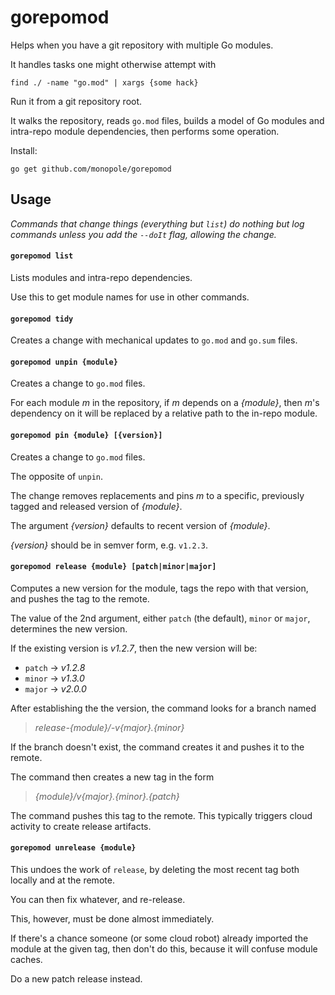 # gorepomod

Helps when you have a git repository with multiple Go modules.

It handles tasks one might otherwise attempt with

```
find ./ -name "go.mod" | xargs {some hack}
```

Run it from a git repository root.

It walks the repository, reads `go.mod` files, builds
a model of Go modules and intra-repo module
dependencies, then performs some operation.

Install:
```
go get github.com/monopole/gorepomod
```

## Usage

_Commands that change things (everything but `list`)
do nothing but log commands
unless you add the `--doIt` flag,
allowing the change._

#### `gorepomod list`

Lists modules and intra-repo dependencies.

Use this to get module names for use in other commands.

#### `gorepomod tidy`

Creates a change with mechanical updates
to `go.mod` and `go.sum` files.

#### `gorepomod unpin {module}`

Creates a change to `go.mod` files.

For each module _m_ in the repository,
if _m_ depends on a _{module}_,
then _m_'s dependency on it will be replaced by
a relative path to the in-repo module.

#### `gorepomod pin {module} [{version}]`

Creates a change to `go.mod` files.

The opposite of `unpin`.
  
The change removes replacements and pins _m_ to a
specific, previously tagged and released version of _{module}_.

The argument _{version}_ defaults to recent version of _{module}_.

_{version}_ should be in semver form, e.g. `v1.2.3`.


#### `gorepomod release {module} [patch|minor|major]`

Computes a new version for the module, tags the repo
with that version, and pushes the tag to the remote.

The value of the 2nd argument, either `patch` (the default),
`minor` or `major`, determines the new version.

If the existing version is _v1.2.7_, then the new version will be:
 - `patch` -> _v1.2.8_
 - `minor` -> _v1.3.0_
 - `major` -> _v2.0.0_

After establishing the the version, the command looks for a branch named

> _release-{module}/-v{major}.{minor}_

If the branch doesn't exist, the command creates it and pushes it to the remote.

The command then creates a new tag in the form

> _{module}/v{major}.{minor}.{patch}_

The command pushes this tag to the remote.  This typically triggers
cloud activity to create release artifacts.

#### `gorepomod unrelease {module}`

This undoes the work of `release`, by deleting the
most recent tag both locally and at the remote.

You can then fix whatever, and re-release.

This, however, must be done almost immediately.

If there's a chance someone (or some cloud robot) already
imported the module at the given tag, then don't do this,
because it will confuse module caches.

Do a new patch release instead.

